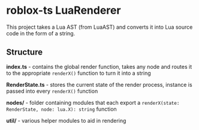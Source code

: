 # roblox-ts LuaRenderer

This project takes a Lua AST (from LuaAST) and converts it into Lua source code in the form of a string.

## Structure

**index.ts** - contains the global render function, takes any node and routes it to the appropriate `renderX()` function to turn it into a string

**RenderState.ts** - stores the current state of the render process, instance is passed into every `renderX()` function

**nodes/** - folder containing modules that each export a `renderX(state: RenderState, node: lua.X): string` function

**util/** - various helper modules to aid in rendering

